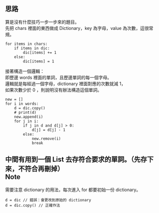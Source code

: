 思路
--
算是沒有什麼技巧一步一步來的題目。    
先把 chars 裡面的東西做成 Dictionary，key 為字母，value 為次數，這很常規。     
```
for items in chars:
    if items in dic:
        dic[items] += 1       
    else:
        dic[items] = 1
```
接著構造一個邏輯：    
即歷邊 words 裡面的單詞，且歷邊單詞的每一個字母。    
邏輯就是每經過一個字母，dictionary 裡面對應的次數就減 1，    
如果次數少於 0 ，則說明沒有辦法構造這個單詞。  
```
new = []
for i in words:
    d = dic.copy()
    # print(d)
    new.append(i)
    for j in i:            
        if j in d and d[j] > 0:
            d[j] = d[j] - 1
        else: 
            new.remove(i)
            break
```
中間有用到一個 List 去存符合要求的單詞。（先存下來，不符合再刪掉）
</br>
Note
--
需要注意 dictionary 的用法，每次進入 for 都要初始一份 dictionary。   
```
d = dic // 錯誤：會更改到原始的 dictionary
d = dic.copy() // 正確作法
```
